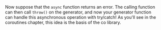 Now suppose that the `async` function returns an error. The calling function
can then call `throw()` on the generator, and now your generator function
can handle this asynchronous operation with try/catch! As you'll see in the
coroutines chapter, this idea is the basis of the co library.

